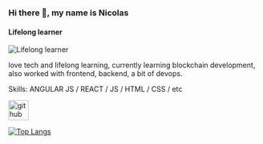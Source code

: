 ### Hi there 👋, my name is Nicolas
#### Lifelong learner
![Lifelong learner](https://media-exp1.licdn.com/dms/image/C5616AQGkD8tMUeqGzg/profile-displaybackgroundimage-shrink_350_1400/0/1594673417580?e=1653523200&v=beta&t=MSTUVjwEEWGNjH5tM3ZdgeKUwE4D7XhBzAteSvRt-M0)

love tech and lifelong learning, currently learning blockchain development, also worked with frontend, backend, a bit of devops. 

Skills: ANGULAR JS / REACT / JS / HTML / CSS / etc

[<img src='https://cdn.jsdelivr.net/npm/simple-icons@3.0.1/icons/github.svg' alt='github' height='40'>](https://github.com/Flizyx)  

[![Top Langs](https://github-readme-stats.vercel.app/api/top-langs/?username=Flizyx)](https://github.com/anuraghazra/github-readme-stats)

